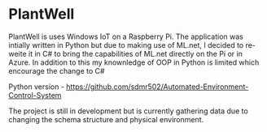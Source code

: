 # PlantWell

PlantWell is uses Windows IoT on a Raspberry Pi. The application was intially written in Python but due to making use of ML.net, I decided to re-weite it in C# to bring the capabilities of ML.net directly on the Pi or in Azure. In addition to this my knownledge of OOP in Python is limited which encourage the change to C#

Python version - https://github.com/sdmr502/Automated-Environment-Control-System

The project is still in development but is currently gathering data due to changing the schema structure and physical environment.





